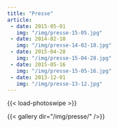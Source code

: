 ```yaml
---
title: "Presse"
article:
 - date: 2015-05-01
   img: "/img/presse-15-05.jpg"
 - date: 2014-02-10
   img: "/img/presse-14-02-10.jpg"
 - date: 2015-04-28
   img: "/img/presse-15-04-28.jpg"
 - date: 2015-05-16
   img: "/img/presse-15-05-16.jpg"
 - date: 2013-12-01
   img: "/img/presse-13-12.jpg"       
---
```


{{< load-photoswipe >}}

{{< gallery dir="/img/presse/" />}}
